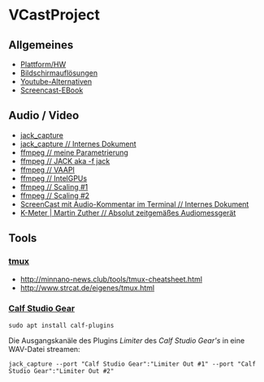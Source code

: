 # VCastProject

## Allgemeines
* [Plattform/HW](plattform.txt)
* [Bildschirmauflösungen](https://www.elektronik-kompendium.de/sites/com/1904101.htm)
* [Youtube-Alternativen](https://www.ionos.de/digitalguide/online-marketing/social-media/youtube-alternativen-die-besten-portale-im-ueberblick/)
* [Screencast-EBook](https://www.learn2use.de/ebook/)

## Audio / Video
* [jack_capture](https://github.com/kmatheussen/jack_capture)
* [jack_capture // Internes Dokument](jack_capture.md)
* [ffmpeg // meine Parametrierung](ffmpeg.txt)
* [ffmpeg // JACK aka -f jack](https://ffmpeg.org/ffmpeg-devices.html#jack)
* [ffmpeg // VAAPI](https://trac.ffmpeg.org/wiki/Hardware/VAAPI)
* [ffmpeg // IntelGPUs](https://trac.ffmpeg.org/wiki/Hardware/QuickSync)
* [ffmpeg // Scaling #1](https://trac.ffmpeg.org/wiki/Scaling)
* [ffmpeg // Scaling #2](https://ffmpeg.org/ffmpeg-filters.html#scale)
* [ScreenCast mit Audio-Kommentar im Terminal // Internes Dokument](scast_audio_term.md)
* [K-Meter | Martin Zuther // Absolut zeitgemäßes Audiomessgerät](http://www.mzuther.de/en/software/kmeter/)

## Tools
### [tmux](https://github.com/tmux/tmux)
* http://minnano-news.club/tools/tmux-cheatsheet.html
* http://www.strcat.de/eigenes/tmux.html

### [Calf Studio Gear](https://calf-studio-gear.org/)
```
sudo apt install calf-plugins
```
Die Ausgangskanäle des Plugins _Limiter_ des _Calf Studio Gear's_ in eine WAV-Datei streamen:
```
jack_capture --port "Calf Studio Gear":"Limiter Out #1" --port "Calf Studio Gear":"Limiter Out #2"
```
